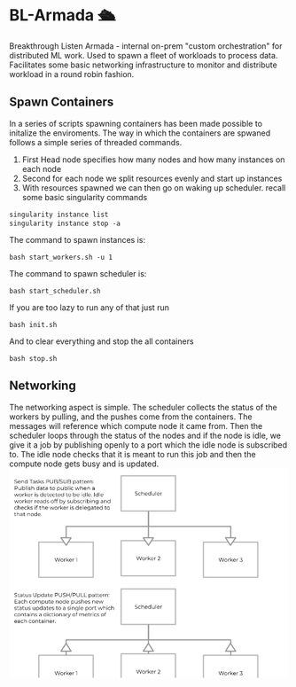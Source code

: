 # BL-Armada 🛳
Breakthrough Listen Armada - internal on-prem "custom orchestration" for distributed ML work. Used to spawn a fleet of workloads to process data. Facilitates some basic networking infrastructure to monitor and distribute workload in a round robin fashion. 

## Spawn Containers
In a series of scripts spawning containers has been made possible to initalize the enviroments. The way in which the containers are spwaned follows a simple series of threaded commands. 
1. First Head node specifies how many nodes and how many instances on each node
2. Second for each node we split resources evenly and start up instances
3. With resources spawned we can then go on waking up scheduler.
recall some basic singularity commands 
```
singularity instance list
singularity instance stop -a
```
The command to spawn instances is:
```
bash start_workers.sh -u 1
```
The command to spawn scheduler is:
```
bash start_scheduler.sh
```
If you are too lazy to run any of that just run
```
bash init.sh
```
And to clear everything and stop the all containers
```
bash stop.sh
```
## Networking
The networking aspect is simple. The scheduler collects the status of the workers by pulling, and the pushes come from the containers. The messages will reference which compute node it came from. Then the scheduler loops through the status of the nodes and 
if the node is idle, we give it a job by publishing openly to a port which the idle node is subscribed to. The idle node checks that 
it is meant to run this job and then the compute node gets busy and is updated. 
![alt text](network_pattern.png)